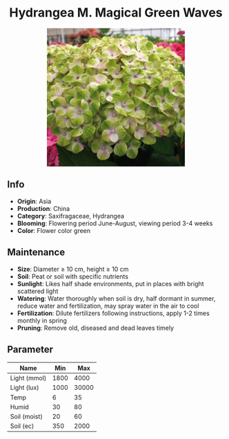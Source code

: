 <h1 align='center'>Hydrangea M. Magical Green Waves</h1>
<p align="center">
    <img 
        align='center'
        width='320'
        src="../images/hydrangea m magical green waves.png" 
        alt='Hydrangea M. Magical Green Waves' />
</p>

## Info

 - **Origin**: Asia
 - **Production**: China
 - **Category**: Saxifragaceae, Hydrangea
 - **Blooming**: Flowering period June-August, viewing period 3-4 weeks
 - **Color**: Flower color green

## Maintenance

 - **Size**: Diameter ≥ 10 cm, height ≥ 10 cm
 - **Soil**: Peat or soil with specific nutrients
 - **Sunlight**: Likes half shade environments, put in places with bright scattered light
 - **Watering**: Water thoroughly when soil is dry, half dormant in summer, reduce water and fertilization, may spray water in the air to cool
 - **Fertilization**: Dilute fertilizers following instructions,  apply 1-2 times monthly in spring
 - **Pruning**: Remove old, diseased and dead leaves timely

## Parameter

| Name         | Min  | Max   |
|--------------|------|-------|
| Light (mmol) | 1800 | 4000  |
| Light (lux)  | 1000 | 30000 |
| Temp         | 6    | 35    |
| Humid        | 30   | 80    |
| Soil (moist) | 20   | 60    |
| Soil (ec)    | 350  | 2000  |